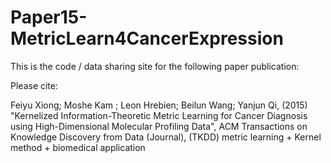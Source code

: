 # Paper15-MetricLearn4CancerExpression

This is the code / data sharing site for the following paper publication: 

Please cite: 

Feiyu Xiong; Moshe Kam ; Leon Hrebien; Beilun Wang; Yanjun Qi, (2015) 
"Kernelized Information-Theoretic Metric Learning for Cancer Diagnosis using High-Dimensional Molecular Profiling Data", ACM Transactions on Knowledge Discovery from Data (Journal), (TKDD) 
metric learning + Kernel method + biomedical application



